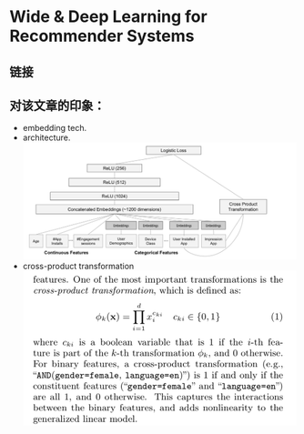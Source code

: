 # Wide & Deep Learning for Recommender Systems
## 链接

## 对该文章的印象：
- embedding tech. 
- architecture. 
![Drag Racing](../pics/deep_wide/deep_wide_1.png)
- cross-product transformation 
![Drag Racing](../pics/deep_wide/deep_wide_2.png)
